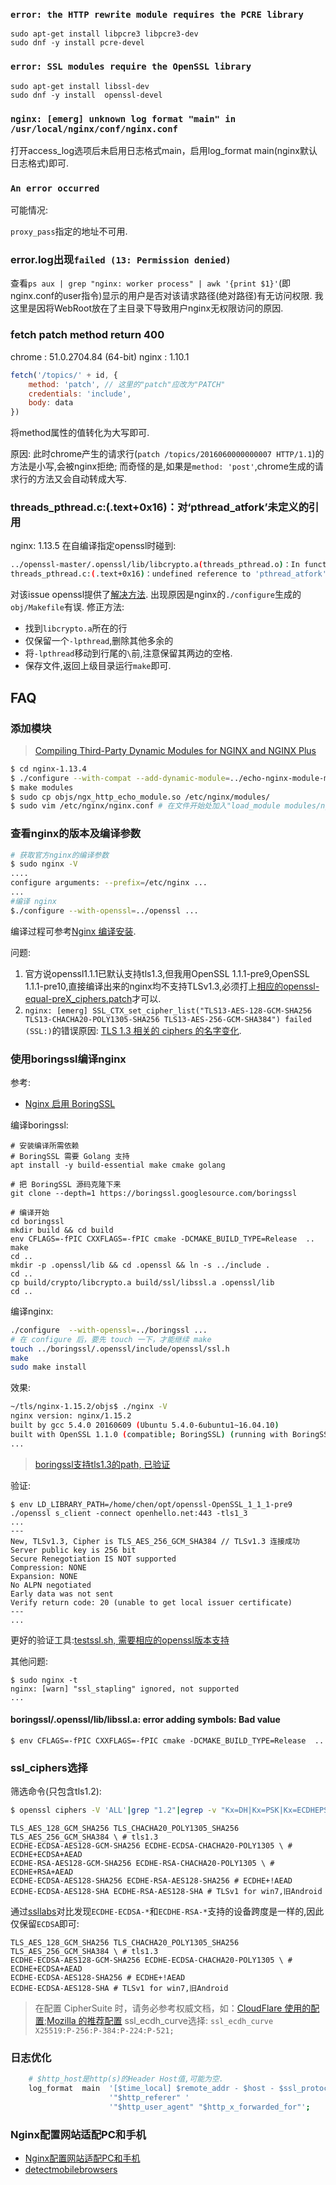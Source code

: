### `error: the HTTP rewrite module requires the PCRE library`

```
sudo apt-get install libpcre3 libpcre3-dev
sudo dnf -y install pcre-devel
```

### `error: SSL modules require the OpenSSL library`

```
sudo apt-get install libssl-dev
sudo dnf -y install  openssl-devel
```

### `nginx: [emerg] unknown log format "main" in /usr/local/nginx/conf/nginx.conf`

打开access_log选项后未启用日志格式main，启用log_format	main(nginx默认日志格式)即可.

### `An error occurred`

可能情况:

`proxy_pass`指定的地址不可用.

### error.log出现`failed (13: Permission denied)`

查看`ps aux | grep "nginx: worker process" | awk '{print $1}'`(即nginx.conf的user指令)显示的用户是否对该请求路径(绝对路径)有无访问权限.
我这里是因将WebRoot放在了主目录下导致用户nginx无权限访问的原因.

### fetch patch method return 400

chrome : 51.0.2704.84 (64-bit)
nginx : 1.10.1

```js
fetch('/topics/' + id, {
    method: 'patch', // 这里的"patch"应改为"PATCH"
    credentials: 'include',
    body: data
})
```

将method属性的值转化为大写即可.

原因: 此时chrome产生的请求行(`patch /topics/2016060000000007 HTTP/1.1`)的方法是小写,会被nginx拒绝;
而奇怪的是,如果是`method: 'post'`,chrome生成的请求行的方法又会自动转成大写.

### threads_pthread.c:(.text+0x16)：对‘pthread_atfork’未定义的引用
nginx: 1.13.5
在自编译指定openssl时碰到:
```sh
../openssl-master/.openssl/lib/libcrypto.a(threads_pthread.o)：In function ‘fork_once_func’：
threads_pthread.c:(.text+0x16)：undefined reference to 'pthread_atfork'
```

对该issue openssl提供了[解决方法](https://github.com/openssl/openssl/issues/3884#issuecomment-313857555).
出现原因是nginx的`./configure`生成的`obj/Makefile`有误.
修正方法:
- 找到`libcrypto.a`所在的行
- 仅保留一个`-lpthread`,删除其他多余的
- 将`-lpthread`移动到行尾的`\`前,注意保留其两边的空格.
- 保存文件,返回上级目录运行`make`即可.

## FAQ
### 添加模块
> [Compiling Third-Party Dynamic Modules for NGINX and NGINX Plus](https://www.nginx.com/blog/compiling-dynamic-modules-nginx-plus/)
```sh
$ cd nginx-1.13.4
$ ./configure --with-compat --add-dynamic-module=../echo-nginx-module-master
$ make modules
$ sudo cp objs/ngx_http_echo_module.so /etc/nginx/modules/
$ sudo vim /etc/nginx/nginx.conf # 在文件开始处加入"load_module modules/ngx_http_echo_module.so;"
```

### 查看nginx的版本及编译参数
```sh
# 获取官方nginx的编译参数
$ sudo nginx -V
....
configure arguments: --prefix=/etc/nginx ...
...
#编译 nginx
$./configure --with-openssl=../openssl ...
```

编译过程可参考[Nginx 编译安装](https://www.dcc.cat/nginx/).

问题:
1. 官方说openssl1.1.1已默认支持tls1.3,但我用OpenSSL 1.1.1-pre9,OpenSSL 1.1.1-pre10,直接编译出来的nginx均不支持TLSv1.3,必须打上[相应的openssl-equal-preX_ciphers.patch](https://github.com/hakasenyang/openssl-patch)才可以.
1. `nginx: [emerg] SSL_CTX_set_cipher_list("TLS13-AES-128-GCM-SHA256 TLS13-CHACHA20-POLY1305-SHA256 TLS13-AES-256-GCM-SHA384") failed (SSL:)`的错误原因: [TLS 1.3 相关的 ciphers 的名字变化](https://www.v2ex.com/t/456622).


### 使用boringssl编译nginx
参考:
- [Nginx 启用 BoringSSL](https://sometimesnaive.org/article/64)

编译boringssl:
```
# 安装编译所需依赖
# BoringSSL 需要 Golang 支持
apt install -y build-essential make cmake golang

# 把 BoringSSL 源码克隆下来
git clone --depth=1 https://boringssl.googlesource.com/boringssl

# 编译开始
cd boringssl
mkdir build && cd build
env CFLAGS=-fPIC CXXFLAGS=-fPIC cmake -DCMAKE_BUILD_TYPE=Release  ..
make
cd ..
mkdir -p .openssl/lib && cd .openssl && ln -s ../include .
cd ..
cp build/crypto/libcrypto.a build/ssl/libssl.a .openssl/lib
cd ..
```

编译nginx:
```sh
./configure  --with-openssl=../boringssl ...
# 在 configure 后，要先 touch 一下，才能继续 make
touch ../boringssl/.openssl/include/openssl/ssl.h
make
sudo make install
```

效果:
```sh
~/tls/nginx-1.15.2/objs$ ./nginx -V
nginx version: nginx/1.15.2
built by gcc 5.4.0 20160609 (Ubuntu 5.4.0-6ubuntu1~16.04.10) 
built with OpenSSL 1.1.0 (compatible; BoringSSL) (running with BoringSSL)
...
```
> [boringssl支持tls1.3的path, 已验证](https://github.com/S8Cloud/sslpatch/blob/master/BoringSSL-enable-TLS1.3.patch)

验证:
```
$ env LD_LIBRARY_PATH=/home/chen/opt/openssl-OpenSSL_1_1_1-pre9 ./openssl s_client -connect openhello.net:443 -tls1_3
...
---
New, TLSv1.3, Cipher is TLS_AES_256_GCM_SHA384 // TLSv1.3 连接成功
Server public key is 256 bit
Secure Renegotiation IS NOT supported
Compression: NONE
Expansion: NONE
No ALPN negotiated
Early data was not sent
Verify return code: 20 (unable to get local issuer certificate)
---
...
```

更好的验证工具:[testssl.sh, 需要相应的openssl版本支持](https://github.com/drwetter/testssl.sh)

其他问题:
```
$ sudo nginx -t
nginx: [warn] "ssl_stapling" ignored, not supported
...
```

#### boringssl/.openssl/lib/libssl.a: error adding symbols: Bad value
```fish
$ env CFLAGS=-fPIC CXXFLAGS=-fPIC cmake -DCMAKE_BUILD_TYPE=Release  ..
```

### ssl_ciphers选择
筛选命令(只包含tls1.2):
```sh
$ openssl ciphers -V 'ALL'|grep "1.2"|egrep -v "Kx=DH|Kx=PSK|Kx=ECDHEPSK|RSAPSK|Camellia"|egrep -v "Enc=AESGCM\(256\)|Enc=AESCCM\(256\)|Enc=AESCCM8"|grep -v "Mac=SHA384"|egrep -v "Enc=AES\(256\)"|column  -t 
```
```
TLS_AES_128_GCM_SHA256 TLS_CHACHA20_POLY1305_SHA256 TLS_AES_256_GCM_SHA384 \ # tls1.3
ECDHE-ECDSA-AES128-GCM-SHA256 ECDHE-ECDSA-CHACHA20-POLY1305 \ # ECDHE+ECDSA+AEAD
ECDHE-RSA-AES128-GCM-SHA256 ECDHE-RSA-CHACHA20-POLY1305 \ # ECDHE+RSA+AEAD
ECDHE-ECDSA-AES128-SHA256 ECDHE-RSA-AES128-SHA256 # ECDHE+!AEAD
ECDHE-ECDSA-AES128-SHA ECDHE-RSA-AES128-SHA # TLSv1 for win7,旧Android
```

通过[ssllabs](https://www.ssllabs.com/ssltest/analyze.html)对比发现`ECDHE-ECDSA-*`和`ECDHE-RSA-*`支持的设备跨度是一样的,因此仅保留`ECDSA`即可:
```
TLS_AES_128_GCM_SHA256 TLS_CHACHA20_POLY1305_SHA256 TLS_AES_256_GCM_SHA384 \ # tls1.3
ECDHE-ECDSA-AES128-GCM-SHA256 ECDHE-ECDSA-CHACHA20-POLY1305 \ # ECDHE+ECDSA+AEAD
ECDHE-ECDSA-AES128-SHA256 # ECDHE+!AEAD
ECDHE-ECDSA-AES128-SHA # TLSv1 for win7,旧Android
```

> 在配置 CipherSuite 时，请务必参考权威文档，如：[CloudFlare 使用的配置](https://github.com/cloudflare/sslconfig/blob/master/conf);[Mozilla 的推荐配置](https://wiki.mozilla.org/Security/Server_Side_TLS#Recommended_configurations)
> ssl_ecdh_curve选择: `ssl_ecdh_curve   X25519:P-256:P-384:P-224:P-521;`

### 日志优化
```sh
    # $http_host是http(s)的Header Host值,可能为空.
    log_format  main  '[$time_local] $remote_addr - $host - $ssl_protocol/$ssl_cipher $status $body_bytes_sent "$request" '
                      '"$http_referer" '
                      '"$http_user_agent" "$http_x_forwarded_for"';
```

### Nginx配置网站适配PC和手机
- [Nginx配置网站适配PC和手机](https://blog.csdn.net/xiao__gui/article/details/46680863)
- [detectmobilebrowsers](http://detectmobilebrowsers.com/)
